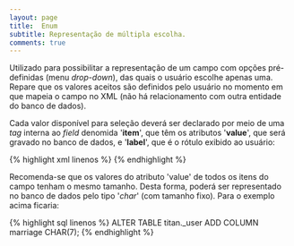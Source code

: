 ```yaml
---
layout: page
title:  Enum
subtitle: Representação de múltipla escolha.
comments: true
---
```


Utilizado para possibilitar a representação de um campo com opções pré-definidas (menu *drop-down*), das quais o usuário escolhe apenas uma. Repare que os valores aceitos são definidos pelo usuário no momento em que mapeia o campo no XML (não há relacionamento com outra entidade do banco de dados).

Cada valor disponível para seleção deverá ser declarado por meio de uma *tag* interna ao *field* denomida '**item**', que têm os atributos '**value**', que será gravado no banco de dados, e '**label**', que é o rótulo exibido ao usuário:

{% highlight xml linenos %}
<field type="Enum" column="marriage" label="State Civil | pt_BR: Estado Civil">
	<item value="_SINGL_" label="Single (a) | pt_BR: Solteiro(a)" />
	<item value="_MARRI_" label="Casado (a) | pt_BR: Casado(a)" />
	<item value="_DIVOR_" label="Divorced (a) | pt_BR: Divorciado(a)" />
</field>
{% endhighlight %}

Recomenda-se que os valores do atributo 'value' de todos os itens do campo tenham o mesmo tamanho. Desta forma, poderá ser representado no banco de dados pelo tipo '*char*' (com tamanho fixo). Para o exemplo acima ficaria:

{% highlight sql linenos %}
ALTER TABLE titan._user ADD COLUMN marriage CHAR(7);
{% endhighlight %}
